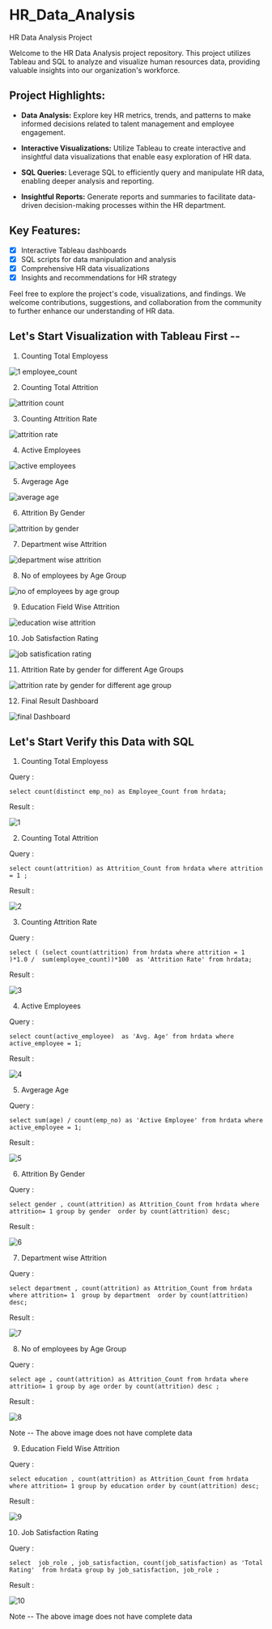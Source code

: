 # HR_Data_Analysis
HR Data Analysis Project

Welcome to the HR Data Analysis project repository. This project utilizes Tableau and SQL to analyze and visualize human resources data, providing valuable insights into our organization's workforce. 

## Project Highlights:

- **Data Analysis:** Explore key HR metrics, trends, and patterns to make informed decisions related to talent management and employee engagement.

- **Interactive Visualizations:** Utilize Tableau to create interactive and insightful data visualizations that enable easy exploration of HR data.

- **SQL Queries:** Leverage SQL to efficiently query and manipulate HR data, enabling deeper analysis and reporting.

- **Insightful Reports:** Generate reports and summaries to facilitate data-driven decision-making processes within the HR department.

## Key Features:

- [x] Interactive Tableau dashboards
- [x] SQL scripts for data manipulation and analysis
- [x] Comprehensive HR data visualizations
- [x] Insights and recommendations for HR strategy

Feel free to explore the project's code, visualizations, and findings. We welcome contributions, suggestions, and collaboration from the community to further enhance our understanding of HR data.


## Let's Start Visualization with Tableau First --


1.  Counting Total Employess

![1 employee_count](https://github.com/pawan941394/HR_Data_Analysis/assets/63099276/b534cfda-df17-4755-8582-1cd71f612de3)



2.  Counting Total Attrition 


![attrition count](https://github.com/pawan941394/HR_Data_Analysis/assets/63099276/b134ee6c-cca5-46c2-9b4a-909293077f2a)



3. Counting Attrition Rate
   

![attrition rate](https://github.com/pawan941394/HR_Data_Analysis/assets/63099276/dddb7b82-7672-4168-af1d-2fe6fe41a11b)


4. Active Employees 


![active employees](https://github.com/pawan941394/HR_Data_Analysis/assets/63099276/e91a3c24-2106-4ea3-9d02-ec1439f0b5a1)


5. Avgerage Age

![average age](https://github.com/pawan941394/HR_Data_Analysis/assets/63099276/f87adc51-cf3a-4dd0-87f3-0bd6a281f316)


6. Attrition By Gender 

![attrition by gender](https://github.com/pawan941394/HR_Data_Analysis/assets/63099276/2379dfac-7960-481d-a76c-68d53a50a2c9)


7. Department wise Attrition 

![department wise attrition](https://github.com/pawan941394/HR_Data_Analysis/assets/63099276/78c92f0f-7e97-488a-9b04-f6a0f74e3c95)



8. No of employees by Age Group 

![no of employees by age group](https://github.com/pawan941394/HR_Data_Analysis/assets/63099276/96165e8f-af0c-4ed9-8018-aadc06b8f0b4)



 
9. Education Field Wise Attrition


![education wise attrition](https://github.com/pawan941394/HR_Data_Analysis/assets/63099276/b3769e4c-04a9-421d-8855-4c1e5b403ffa)


10. Job Satisfaction Rating


![job satisfication rating](https://github.com/pawan941394/HR_Data_Analysis/assets/63099276/1661b7af-52d4-46bf-b5ed-06e0151f665c)

11. Attrition Rate by gender for different Age Groups

    
![attrition rate by gender for different age group](https://github.com/pawan941394/HR_Data_Analysis/assets/63099276/5d54fe76-137a-4063-be42-fc6cee557a50)


12. Final Result Dashboard 

![final Dashboard](https://github.com/pawan941394/HR_Data_Analysis/assets/63099276/106f5583-fea9-42c2-8486-ae4f715b046b)



## Let's Start Verify this Data with SQL  

1.  Counting Total Employess

Query : 

```select count(distinct emp_no) as Employee_Count from hrdata;```

Result : 

![1](https://github.com/pawan941394/HR_Data_Analysis/assets/63099276/5b093907-c1fb-4df3-927b-f6a0ee5d4b8e)

2.  Counting Total Attrition 

Query : 

```select count(attrition) as Attrition_Count from hrdata where attrition = 1 ;```

Result : 

![2](https://github.com/pawan941394/HR_Data_Analysis/assets/63099276/eada59e2-f791-41da-9bcd-e7e1d4ce6655)


3. Counting Attrition Rate
   
Query : 

```select ( (select count(attrition) from hrdata where attrition = 1 )*1.0 /  sum(employee_count))*100  as 'Attrition Rate' from hrdata;```

Result : 

![3](https://github.com/pawan941394/HR_Data_Analysis/assets/63099276/5f700387-faae-4e7c-a53c-a11724175403)


4. Active Employees 

Query : 

```select count(active_employee)  as 'Avg. Age' from hrdata where active_employee = 1; ```

Result : 

![4](https://github.com/pawan941394/HR_Data_Analysis/assets/63099276/6ad218c4-ea61-44b1-960f-c3265833450d)


5. Avgerage Age

Query : 

```select sum(age) / count(emp_no) as 'Active Employee' from hrdata where active_employee = 1;```

Result : 

![5](https://github.com/pawan941394/HR_Data_Analysis/assets/63099276/0858df0c-cb44-4448-a17c-d1c4ba527ad3)

6. Attrition By Gender 

Query : 

```select gender , count(attrition) as Attrition_Count from hrdata where attrition= 1 group by gender  order by count(attrition) desc;```

Result : 

![6](https://github.com/pawan941394/HR_Data_Analysis/assets/63099276/49f0d544-7a7c-4713-8719-d2906a8f5edc)

7. Department wise Attrition 

Query : 

```select department , count(attrition) as Attrition_Count from hrdata  where attrition= 1  group by department  order by count(attrition) desc;```

Result : 

![7](https://github.com/pawan941394/HR_Data_Analysis/assets/63099276/1f8e35db-569b-46d0-813f-093988a594b0)


8. No of employees by Age Group 

Query : 

```select age , count(attrition) as Attrition_Count from hrdata where attrition= 1 group by age order by count(attrition) desc ;```

Result : 

![8](https://github.com/pawan941394/HR_Data_Analysis/assets/63099276/efcee368-4109-4aaa-b22f-84a5e84a0e95)


Note --  The above image does not have complete data

 
9. Education Field Wise Attrition

Query : 

```select education , count(attrition) as Attrition_Count from hrdata where attrition= 1 group by education order by count(attrition) desc;```

Result : 

![9](https://github.com/pawan941394/HR_Data_Analysis/assets/63099276/956a8ec3-dffb-4865-a2f7-1b3205346880)


10. Job Satisfaction Rating

Query : 

```select  job_role , job_satisfaction, count(job_satisfaction) as 'Total Rating'  from hrdata group by job_satisfaction, job_role ;```

Result : 

![10](https://github.com/pawan941394/HR_Data_Analysis/assets/63099276/a5589a59-9eac-4dcf-b37c-608797ffe807)

Note -- The above image does not have complete data 
